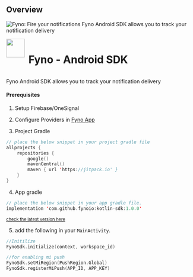 ## Overview
![Fyno: Fire your notifications](https://fynodev.s3.ap-south-1.amazonaws.com/others/Fyno_Banner.jpeg)
Fyno Android SDK allows you to track your notification delivery
<div style="display: flex;gap:10px"><img src="https://app.dev.fyno.io/images/fyno-logo.svg" width="50"><h1> Fyno - Android SDK</h1></div>

Fyno Android SDK allows you to track your notification delivery
#### Prerequisites
1. Setup Firebase/OneSignal 

2. Configure Providers in [Fyno App](https://app.fyno.io/)

3. Project Gradle
```kotlin
// place the below snippet in your project gradle file
allprojects {
    repositories {
        google()
        mavenCentral()
        maven { url 'https://jitpack.io' }
    }
}
```
4. App gradle 
```kotlin
// place the below snippet in your app gradle file. 
implementation 'com.github.fynoio:kotlin-sdk:1.0.0'
```
<sup>[check the latest version here](https://jitpack.io/#fynoio/kotlin-sdk)</sup>

5. add the following in your ```MainActivity```.
```kotlin
//Initilize
FynoSdk.initialize(context, workspace_id)

//for enabling mi push
FynoSdk.setMiRegion(PushRegion.Global)
FynoSdk.registerMiPush(APP_ID, APP_KEY)
```


